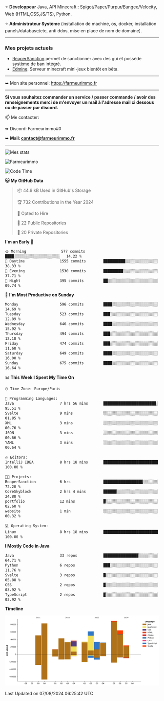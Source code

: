 ⭐ **Développeur** Java, API Minecraft : Spigot/Paper/Purpur/Bungee/Velocity, Web (HTML,CSS,JS/TS), Python.

⭐ **Administrateur Système** (installation de machine, os, docker, installation panels/database/etc, anti ddos, mise en place de nom de domaine).

---

### Mes projets actuels
- [ReaperSanction](https://www.spigotmc.org/resources/reapersanction.89580/) permet de sanctionner avec des gui et possède système de ban intégré.
- [Edmine](https://edmine.net). Serveur minecraft mini-jeux bientôt en bêta.

---

➥ Mon site personnel: https://farmeurimmo.fr

---

**Si vous souhaitez commander un service / passer commande / avoir des renseignements merci de m'envoyer un mail à l'adresse mail ci dessous ou de passer par discord.**

📫 Me contacter:
 
   ➥ Discord: Farmeurimmo#0
   
   ➥ **Mail: contact@farmeurimmo.fr**

---

![Mes stats](https://github-readme-stats.farmeurimmo.fr/api?username=Farmeurimmo&count_private=true&show_icons=true&theme=radical)

<img src="https://komarev.com/ghpvc/?username=Farmeurimmo" alt="Farmeurimmo" />

<!--START_SECTION:waka-->
![Code Time](http://img.shields.io/badge/Code%20Time-1%2C461%20hrs%2030%20mins-blue)

**🐱 My GitHub Data** 

> 📦 44.9 kB Used in GitHub's Storage 
 > 
> 🏆 732 Contributions in the Year 2024
 > 
> 💼 Opted to Hire
 > 
> 📜 22 Public Repositories 
 > 
> 🔑 20 Private Repositories 
 > 
**I'm an Early 🐤** 

```text
🌞 Morning                577 commits         ████░░░░░░░░░░░░░░░░░░░░░   14.22 % 
🌆 Daytime                1555 commits        ██████████░░░░░░░░░░░░░░░   38.33 % 
🌃 Evening                1530 commits        █████████░░░░░░░░░░░░░░░░   37.71 % 
🌙 Night                  395 commits         ██░░░░░░░░░░░░░░░░░░░░░░░   09.74 % 
```
📅 **I'm Most Productive on Sunday** 

```text
Monday                   596 commits         ████░░░░░░░░░░░░░░░░░░░░░   14.69 % 
Tuesday                  523 commits         ███░░░░░░░░░░░░░░░░░░░░░░   12.89 % 
Wednesday                646 commits         ████░░░░░░░░░░░░░░░░░░░░░   15.92 % 
Thursday                 494 commits         ███░░░░░░░░░░░░░░░░░░░░░░   12.18 % 
Friday                   474 commits         ███░░░░░░░░░░░░░░░░░░░░░░   11.68 % 
Saturday                 649 commits         ████░░░░░░░░░░░░░░░░░░░░░   16.00 % 
Sunday                   675 commits         ████░░░░░░░░░░░░░░░░░░░░░   16.64 % 
```


📊 **This Week I Spent My Time On** 

```text
🕑︎ Time Zone: Europe/Paris

💬 Programming Languages: 
Java                     7 hrs 56 mins       ████████████████████████░   95.51 % 
Svelte                   9 mins              ░░░░░░░░░░░░░░░░░░░░░░░░░   01.85 % 
XML                      3 mins              ░░░░░░░░░░░░░░░░░░░░░░░░░   00.76 % 
JSON                     3 mins              ░░░░░░░░░░░░░░░░░░░░░░░░░   00.66 % 
YAML                     3 mins              ░░░░░░░░░░░░░░░░░░░░░░░░░   00.64 % 

🔥 Editors: 
IntelliJ IDEA            8 hrs 18 mins       █████████████████████████   100.00 % 

🐱‍💻 Projects: 
ReaperSanction           6 hrs               ██████████████████░░░░░░░   72.20 % 
CoreSkyblock             2 hrs 4 mins        ██████░░░░░░░░░░░░░░░░░░░   24.88 % 
portfolio                12 mins             █░░░░░░░░░░░░░░░░░░░░░░░░   02.60 % 
website                  1 min               ░░░░░░░░░░░░░░░░░░░░░░░░░   00.32 % 

💻 Operating System: 
Linux                    8 hrs 18 mins       █████████████████████████   100.00 % 
```

**I Mostly Code in Java** 

```text
Java                     33 repos            ████████████████░░░░░░░░░   64.71 % 
Python                   6 repos             ███░░░░░░░░░░░░░░░░░░░░░░   11.76 % 
Svelte                   3 repos             █░░░░░░░░░░░░░░░░░░░░░░░░   05.88 % 
CSS                      2 repos             █░░░░░░░░░░░░░░░░░░░░░░░░   03.92 % 
TypeScript               2 repos             █░░░░░░░░░░░░░░░░░░░░░░░░   03.92 % 
```



**Timeline**

![Lines of Code chart](https://raw.githubusercontent.com/Farmeurimmo/Farmeurimmo/main/assets/bar_graph.png)


 Last Updated on 07/08/2024 06:25:42 UTC
<!--END_SECTION:waka-->
